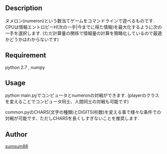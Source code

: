 ## Description
ヌメロン(numeron)という数当てゲームをコマンドラインで遊べるものです.
CPUは情報エントロピーH(次の一手|今までに得た情報)を最大化するように次の一手を選択します.
(ただ計算量の関係で情報量の計算を簡略化しているので最適かどうかはわからないです)

## Requirement
python 2.7 ,
numpy

## Usage
python main.pyでコンピュータとnumeronの対戦ができます.
(playerのクラスを変えることでコンピュータ同士、人間同士の対戦も可能です)

common.pyのCHARS(文字の種類)とDIGITS(桁数)を変える事で様々な条件での対戦が可能です、ただしCHARSを長くしすぎないことを推奨します.

## Author
[sumsum88](https://github.com/sumsum88)